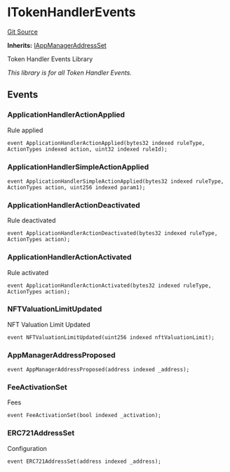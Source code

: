 # ITokenHandlerEvents
[Git Source](https://github.com/thrackle-io/tron/blob/6347e28a06cfe8dcc416f54eea2d35ee6b0ce9fd/src/common/IEvents.sol)

**Inherits:**
[IAppManagerAddressSet](/src/common/IEvents.sol/interface.IAppManagerAddressSet.md)

Token Handler Events Library

*This library is for all Token Handler Events.*


## Events
### ApplicationHandlerActionApplied
Rule applied


```solidity
event ApplicationHandlerActionApplied(bytes32 indexed ruleType, ActionTypes indexed action, uint32 indexed ruleId);
```

### ApplicationHandlerSimpleActionApplied

```solidity
event ApplicationHandlerSimpleActionApplied(bytes32 indexed ruleType, ActionTypes action, uint256 indexed param1);
```

### ApplicationHandlerActionDeactivated
Rule deactivated


```solidity
event ApplicationHandlerActionDeactivated(bytes32 indexed ruleType, ActionTypes action);
```

### ApplicationHandlerActionActivated
Rule activated


```solidity
event ApplicationHandlerActionActivated(bytes32 indexed ruleType, ActionTypes action);
```

### NFTValuationLimitUpdated
NFT Valuation Limit Updated


```solidity
event NFTValuationLimitUpdated(uint256 indexed nftValuationLimit);
```

### AppManagerAddressProposed

```solidity
event AppManagerAddressProposed(address indexed _address);
```

### FeeActivationSet
Fees


```solidity
event FeeActivationSet(bool indexed _activation);
```

### ERC721AddressSet
Configuration


```solidity
event ERC721AddressSet(address indexed _address);
```

